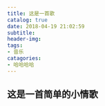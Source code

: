 ```yaml
---
title: 这是一首歌
catalog: true
date: 2018-04-19 21:02:59
subtitle:
header-img:
tags:
- 音乐
catagories:
- 哈哈哈哈
---
```


## 这是一首简单的小情歌